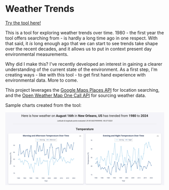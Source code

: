 # Weather Trends

[Try the tool here!](http://54.175.13.213/)

This is a tool for exploring weather trends over time. 1980 - the first year the tool offers searching from - is hardly a long time ago in one respect. With that said, it *is* long enough ago that we can start to see trends take shape over the recent decades, and it allows us to put in context present day environmental measurements.

Why did I make this? I've recently developed an interest in gaining a clearer understanding of the current state of the environment. As a first step, I'm creating ways - like with this tool - to get first hand experience with environmental data. More to come.

This project leverages the [Google Maps Places API](https://developers.google.com/maps/documentation/places/web-service/search-find-place) for location searching, and the [Open Weather Map One Call API](https://openweathermap.org/api/one-call-3) for sourcing weather data.

Sample charts created from the tool:
<p align="center">
  <a href="http://54.175.13.213/">
      <img src="https://github.com/nfeifel/WeatherTrends/blob/main/cover_image.png" alt="My Image" width="900" />
  </a>
</p>
